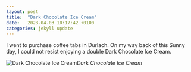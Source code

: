 ```yaml
---
layout: post
title:  "Dark Chocolate Ice Cream"
date:   2023-04-03 10:17:42 +0100
categories: jekyll update
---
```


I went to purchase coffee tabs in Durlach. On my way back of this Sunny day, I could not resist enjoying a double Dark Chocolate Ice Cream.

![Dark Chocolate Ice Cream](https://lh3.googleusercontent.com/7CAzdDc4bT6H8rOeNvQ2WJixY67NjtAFQkP2QPc5sKwGdRKyttdaK4OXJ9WtJI_5zBcC6H5u-Wr4aQaYwrPM6-pkcjKIR14TRU1f-FW9FCq-PiiwsUWqEP-tKc_vNMfsIixaWDSdqA=w2400)*Dark Chocolate Ice Cream*&nbsp;



[jekyll-docs]: https://jekyllrb.com/docs/home
[jekyll-gh]:   https://github.com/jekyll/jekyll
[jekyll-talk]: https://talk.jekyllrb.com/


